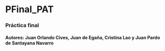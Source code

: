 # PFinal_PAT

### Práctica final
#### Autores: Juan Orlando Cives, Juan de Egaña, Cristina Lao y Juan Pardo de Santayana Navarro